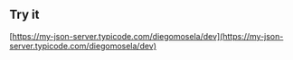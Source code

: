 ## Try it

[https://my-json-server.typicode.com/diegomosela/dev](https://my-json-server.typicode.com/diegomosela/dev)